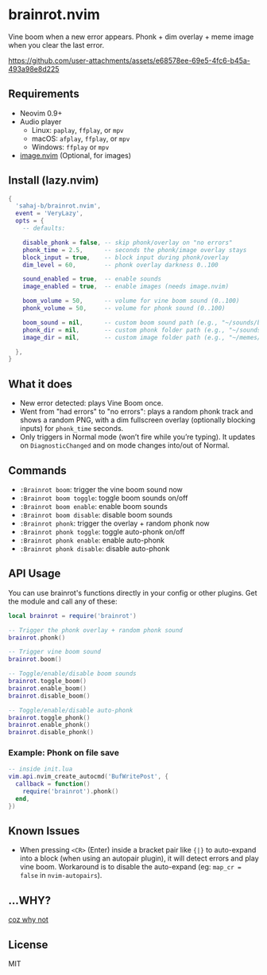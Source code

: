 # brainrot.nvim

Vine boom when a new error appears. Phonk + dim overlay + meme image when you clear the last error.


https://github.com/user-attachments/assets/e68578ee-69e5-4fc6-b45a-493a98e8d225


## Requirements
- Neovim 0.9+
- Audio player
  - Linux: `paplay`, `ffplay`, or `mpv`
  - macOS: `afplay`, `ffplay`, or `mpv`
  - Windows: `ffplay` or `mpv`
- [image.nvim](https://github.com/3rd/image.nvim) (Optional, for images)

## Install (lazy.nvim)
```lua
{
  'sahaj-b/brainrot.nvim',
  event = 'VeryLazy',
  opts = {
    -- defaults:

    disable_phonk = false, -- skip phonk/overlay on "no errors"
    phonk_time = 2.5,      -- seconds the phonk/image overlay stays
    block_input = true,    -- block input during phonk/overlay
    dim_level = 60,        -- phonk overlay darkness 0..100

    sound_enabled = true,  -- enable sounds
    image_enabled = true,  -- enable images (needs image.nvim)

    boom_volume = 50,      -- volume for vine boom sound (0..100)
    phonk_volume = 50,     -- volume for phonk sound (0..100)

    boom_sound = nil,      -- custom boom sound path (e.g., "~/sounds/boom.ogg")
    phonk_dir = nil,       -- custom phonk folder path (e.g., "~/sounds/phonks")
    image_dir = nil,       -- custom image folder path (e.g., "~/memes/images")

  },
}
```

## What it does
- New error detected: plays Vine Boom once.
- Went from "had errors" to "no errors": plays a random phonk track and shows a random PNG, with a dim fullscreen overlay (optionally blocking inputs) for `phonk_time` seconds.
- Only triggers in Normal mode (won’t fire while you’re typing). It updates on `DiagnosticChanged` and on mode changes into/out of Normal.

## Commands
- `:Brainrot boom`: trigger the vine boom sound now
- `:Brainrot boom toggle`: toggle boom sounds on/off
- `:Brainrot boom enable`: enable boom sounds
- `:Brainrot boom disable`: disable boom sounds
- `:Brainrot phonk`: trigger the overlay + random phonk now
- `:Brainrot phonk toggle`: toggle auto-phonk on/off
- `:Brainrot phonk enable`: enable auto-phonk
- `:Brainrot phonk disable`: disable auto-phonk

## API Usage
You can use brainrot's functions directly in your config or other plugins. Get the module and call any of these:

```lua
local brainrot = require('brainrot')

-- Trigger the phonk overlay + random phonk sound
brainrot.phonk()

-- Trigger vine boom sound
brainrot.boom()

-- Toggle/enable/disable boom sounds
brainrot.toggle_boom()
brainrot.enable_boom()
brainrot.disable_boom()

-- Toggle/enable/disable auto-phonk
brainrot.toggle_phonk()
brainrot.enable_phonk()
brainrot.disable_phonk()
```

### Example: Phonk on file save
```lua
-- inside init.lua
vim.api.nvim_create_autocmd('BufWritePost', {
  callback = function()
    require('brainrot').phonk()
  end,
})
```

## Known Issues
- When pressing `<CR>` (Enter) inside a bracket pair like `{|}` to auto-expand into a block (when using an autopair plugin), it will detect errors and play vine boom. Workaround is to disable the auto-expand (eg: `map_cr = false` in `nvim-autopairs`).

## ...WHY?
[coz why not](https://x.com/sahaj__b/status/1981749009350811966)

## License
MIT
